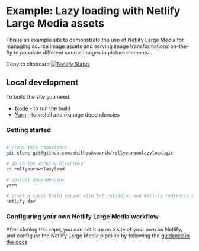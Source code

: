 # Example: Lazy loading with Netlify Large Media assets

This is an example site to demonstrate the use of Netlify Large Media for managing source image assets and serving image transformations on-the-fly to populate different source images in picture elements.

Copy to clipboard
[![Netlify Status](https://api.netlify.com/api/v1/badges/9b92cf5e-5161-406d-8785-6eaf5a04a241/deploy-status)](https://app.netlify.com/sites/lazy-load-demo/deploys)


## Local development

To build the site you need:

- [Node](https://nodejs.org) - to run the build
- [Yarn](https://yarnpkg.com) - to install and manage dependencies


### Getting started

```bash

# clone this repository
git clone git@github.com:philhawksworth/rollyourownlazyload.git

# go to the working directory
cd rollyourownlazyload

# install dependencies
yarn

# start a local build server with hot reloading and Netlify redirects proxying
netlify dev
```

### Configuring your own Netlify Large Media workflow

After cloning this repo, you can set it up as a site of your own on Netlify, and configure the Netlify Large Media pipeline by following the [guidance in the docs](https://www.netlify.com/docs/large-media/)

